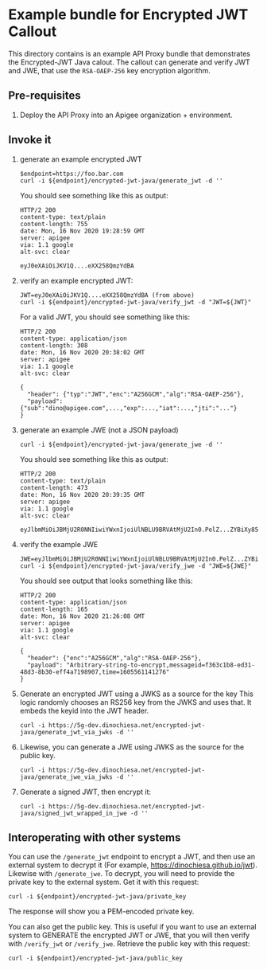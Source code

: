 # Example bundle for Encrypted JWT Callout

This directory contains is an example API Proxy bundle that demonstrates the
Encrypted-JWT Java calout. The callout can generate and verify JWT and JWE, that
use the `RSA-OAEP-256` key encryption algorithm.

## Pre-requisites

1. Deploy the API Proxy into an Apigee organization + environment.

## Invoke it

1. generate an example encrypted JWT
   ```
   $endpoint=https://foo.bar.com
   curl -i ${endpoint}/encrypted-jwt-java/generate_jwt -d ''
   ```

   You should see something like this as output:
   ```
   HTTP/2 200
   content-type: text/plain
   content-length: 755
   date: Mon, 16 Nov 2020 19:28:59 GMT
   server: apigee
   via: 1.1 google
   alt-svc: clear

   eyJ0eXAiOiJKV1Q....eXX258QmzYdBA
   ```

2. verify an example encrypted JWT:

   ```
   JWT=eyJ0eXAiOiJKV1Q....eXX258QmzYdBA (from above)
   curl -i ${endpoint}/encrypted-jwt-java/verify_jwt -d "JWT=${JWT}"

   ```

   For a valid JWT, you should see something like this:
   ```
   HTTP/2 200
   content-type: application/json
   content-length: 308
   date: Mon, 16 Nov 2020 20:38:02 GMT
   server: apigee
   via: 1.1 google
   alt-svc: clear

   {
     "header": {"typ":"JWT","enc":"A256GCM","alg":"RSA-OAEP-256"},
     "payload": {"sub":"dino@apigee.com",...,"exp":...,"iat":...,"jti":"..."}
   }
   ```

3. generate an example JWE (not a JSON payload)
   ```
   curl -i ${endpoint}/encrypted-jwt-java/generate_jwe -d ''
   ```

   You should see something like this as output:
   ```
   HTTP/2 200
   content-type: text/plain
   content-length: 473
   date: Mon, 16 Nov 2020 20:39:35 GMT
   server: apigee
   via: 1.1 google
   alt-svc: clear

   eyJlbmMiOiJBMjU2R0NNIiwiYWxnIjoiUlNBLU9BRVAtMjU2In0.PelZ...ZYBiXy85u.ZkjuSBvcW7iU4vj6oOo9KA

   ```

4. verify the example JWE

   ```
   JWE=eyJlbmMiOiJBMjU2R0NNIiwiYWxnIjoiUlNBLU9BRVAtMjU2In0.PelZ...ZYBiXy85u.ZkjuSBvcW7iU4vj6oOo9KA
   curl -i ${endpoint}/encrypted-jwt-java/verify_jwe -d "JWE=${JWE}"
   ```
   You should see output that looks something like this:
   ```
   HTTP/2 200
   content-type: application/json
   content-length: 165
   date: Mon, 16 Nov 2020 21:26:08 GMT
   server: apigee
   via: 1.1 google
   alt-svc: clear

   {
     "header": {"enc":"A256GCM","alg":"RSA-OAEP-256"},
     "payload": "Arbitrary-string-to-encrypt,messageid=f363c1b8-ed31-48d3-8b30-eff4a7198907,time=1605561141276"
   }

   ```

5. Generate an encrypted JWT using a JWKS as a source for the key
   This logic randomly chooses an RS256 key from the JWKS and uses that. It embeds the
   keyid into the JWT header.
   ```
   curl -i https://5g-dev.dinochiesa.net/encrypted-jwt-java/generate_jwt_via_jwks -d ''
   ```

6. Likewise, you can generate a JWE using JWKS as the source for the public key.
   ```
   curl -i https://5g-dev.dinochiesa.net/encrypted-jwt-java/generate_jwe_via_jwks -d ''
   ```


7. Generate a signed JWT, then encrypt it:
   ```
   curl -i https://5g-dev.dinochiesa.net/encrypted-jwt-java/signed_jwt_wrapped_in_jwe -d ''
   ```




## Interoperating with other systems

You can use the `/generate_jwt` endpoint to encrypt a JWT, and then use an
external system to decrypt it (For example, https://dinochiesa.github.io/jwt).
Likewise with `/generate_jwe`.  To decrypt, you will need to provide the private
key to the external system.  Get it with this request:

```
curl -i ${endpoint}/encrypted-jwt-java/private_key
```

The response will show you a PEM-encoded private key.

You can also get the public key.  This is useful if you want to use an external
system to GENERATE the encrypted JWT or JWE, that you will then verify with
`/verify_jwt` or `/verify_jwe`. Retrieve the public key with this request:

```
curl -i ${endpoint}/encrypted-jwt-java/public_key
```
